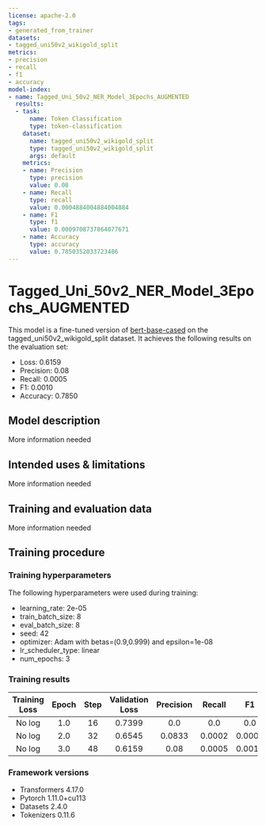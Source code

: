 ```yaml
---
license: apache-2.0
tags:
- generated_from_trainer
datasets:
- tagged_uni50v2_wikigold_split
metrics:
- precision
- recall
- f1
- accuracy
model-index:
- name: Tagged_Uni_50v2_NER_Model_3Epochs_AUGMENTED
  results:
  - task:
      name: Token Classification
      type: token-classification
    dataset:
      name: tagged_uni50v2_wikigold_split
      type: tagged_uni50v2_wikigold_split
      args: default
    metrics:
    - name: Precision
      type: precision
      value: 0.08
    - name: Recall
      type: recall
      value: 0.0004884004884004884
    - name: F1
      type: f1
      value: 0.0009708737864077671
    - name: Accuracy
      type: accuracy
      value: 0.7850352033723486
---
```


<!-- This model card has been generated automatically according to the information the Trainer had access to. You
should probably proofread and complete it, then remove this comment. -->

# Tagged_Uni_50v2_NER_Model_3Epochs_AUGMENTED

This model is a fine-tuned version of [bert-base-cased](https://huggingface.co/bert-base-cased) on the tagged_uni50v2_wikigold_split dataset.
It achieves the following results on the evaluation set:
- Loss: 0.6159
- Precision: 0.08
- Recall: 0.0005
- F1: 0.0010
- Accuracy: 0.7850

## Model description

More information needed

## Intended uses & limitations

More information needed

## Training and evaluation data

More information needed

## Training procedure

### Training hyperparameters

The following hyperparameters were used during training:
- learning_rate: 2e-05
- train_batch_size: 8
- eval_batch_size: 8
- seed: 42
- optimizer: Adam with betas=(0.9,0.999) and epsilon=1e-08
- lr_scheduler_type: linear
- num_epochs: 3

### Training results

| Training Loss | Epoch | Step | Validation Loss | Precision | Recall | F1     | Accuracy |
|:-------------:|:-----:|:----:|:---------------:|:---------:|:------:|:------:|:--------:|
| No log        | 1.0   | 16   | 0.7399          | 0.0       | 0.0    | 0.0    | 0.7779   |
| No log        | 2.0   | 32   | 0.6545          | 0.0833    | 0.0002 | 0.0005 | 0.7817   |
| No log        | 3.0   | 48   | 0.6159          | 0.08      | 0.0005 | 0.0010 | 0.7850   |


### Framework versions

- Transformers 4.17.0
- Pytorch 1.11.0+cu113
- Datasets 2.4.0
- Tokenizers 0.11.6
